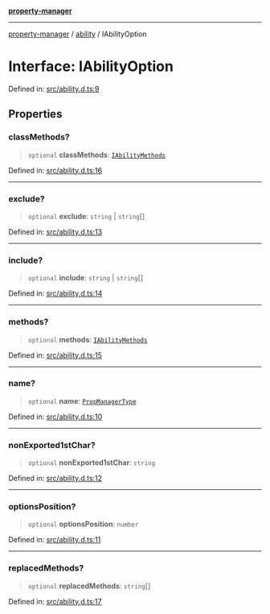 [**property-manager**](../../README.md)

***

[property-manager](../../modules.md) / [ability](../README.md) / IAbilityOption

# Interface: IAbilityOption

Defined in: [src/ability.d.ts:9](https://github.com/snowyu/property-manager.js/blob/2b37d0c5958df603b1f7a346809647025321a3c0/src/ability.d.ts#L9)

## Properties

### classMethods?

> `optional` **classMethods**: [`IAbilityMethods`](IAbilityMethods.md)

Defined in: [src/ability.d.ts:16](https://github.com/snowyu/property-manager.js/blob/2b37d0c5958df603b1f7a346809647025321a3c0/src/ability.d.ts#L16)

***

### exclude?

> `optional` **exclude**: `string` \| `string`[]

Defined in: [src/ability.d.ts:13](https://github.com/snowyu/property-manager.js/blob/2b37d0c5958df603b1f7a346809647025321a3c0/src/ability.d.ts#L13)

***

### include?

> `optional` **include**: `string` \| `string`[]

Defined in: [src/ability.d.ts:14](https://github.com/snowyu/property-manager.js/blob/2b37d0c5958df603b1f7a346809647025321a3c0/src/ability.d.ts#L14)

***

### methods?

> `optional` **methods**: [`IAbilityMethods`](IAbilityMethods.md)

Defined in: [src/ability.d.ts:15](https://github.com/snowyu/property-manager.js/blob/2b37d0c5958df603b1f7a346809647025321a3c0/src/ability.d.ts#L15)

***

### name?

> `optional` **name**: [`PropManagerType`](../type-aliases/PropManagerType.md)

Defined in: [src/ability.d.ts:10](https://github.com/snowyu/property-manager.js/blob/2b37d0c5958df603b1f7a346809647025321a3c0/src/ability.d.ts#L10)

***

### nonExported1stChar?

> `optional` **nonExported1stChar**: `string`

Defined in: [src/ability.d.ts:12](https://github.com/snowyu/property-manager.js/blob/2b37d0c5958df603b1f7a346809647025321a3c0/src/ability.d.ts#L12)

***

### optionsPosition?

> `optional` **optionsPosition**: `number`

Defined in: [src/ability.d.ts:11](https://github.com/snowyu/property-manager.js/blob/2b37d0c5958df603b1f7a346809647025321a3c0/src/ability.d.ts#L11)

***

### replacedMethods?

> `optional` **replacedMethods**: `string`[]

Defined in: [src/ability.d.ts:17](https://github.com/snowyu/property-manager.js/blob/2b37d0c5958df603b1f7a346809647025321a3c0/src/ability.d.ts#L17)
